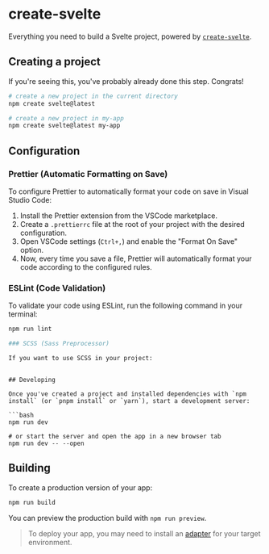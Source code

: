 # create-svelte

Everything you need to build a Svelte project, powered by [`create-svelte`](https://github.com/sveltejs/kit/tree/main/packages/create-svelte).

## Creating a project

If you're seeing this, you've probably already done this step. Congrats!

```bash
# create a new project in the current directory
npm create svelte@latest

# create a new project in my-app
npm create svelte@latest my-app
```

## Configuration

### Prettier (Automatic Formatting on Save)

To configure Prettier to automatically format your code on save in Visual Studio Code:

1. Install the Prettier extension from the VSCode marketplace.
2. Create a `.prettierrc` file at the root of your project with the desired configuration.
3. Open VSCode settings (`Ctrl+,`) and enable the "Format On Save" option.
4. Now, every time you save a file, Prettier will automatically format your code according to the configured rules.

### ESLint (Code Validation)

To validate your code using ESLint, run the following command in your terminal:

```bash
npm run lint

### SCSS (Sass Preprocessor)

If you want to use SCSS in your project:

```
<!-- In a Svelte file, e.g., "MyComponent.svelte" -->
<style lang="scss">
  @import 'styles/main.scss';

  /* Other SCSS styles here */
</style>
```

## Developing

Once you've created a project and installed dependencies with `npm install` (or `pnpm install` or `yarn`), start a development server:

```bash
npm run dev

# or start the server and open the app in a new browser tab
npm run dev -- --open
```

## Building

To create a production version of your app:

```bash
npm run build
```

You can preview the production build with `npm run preview`.

> To deploy your app, you may need to install an [adapter](https://kit.svelte.dev/docs/adapters) for your target environment.
